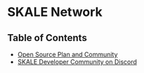 # SKALE Network

## Table of Contents

* [Open Source Plan and Community](OPEN_SOURCE_PLAN.md)
* [SKALE Developer Community on Discord](http://skale.chat)
